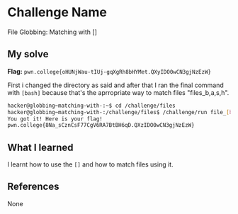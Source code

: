 # Challenge Name
File Globbing: Matching with []

## My solve
**Flag:** `pwn.college{oHUNjWau-tIUj-gqXgRh8bHYMet.QXyIDO0wCN3gjNzEzW}`

First i changed the directory as said and after that I ran the final command with `[bash]` because that's the aprropriate way to match files "files_b,a,s,h".
```bash
hacker@globbing~matching-with-:~$ cd /challenge/files
hacker@globbing~matching-with-:/challenge/files$ /challenge/run file_[bash]
You got it! Here is your flag!
pwn.college{8Na_sCznCsF77CgV6RA7BtBH6qD.QXzIDO0wCN3gjNzEzW}
```

## What I learned
I learnt how to use the `[]` and how to match files using it.

## References 
None
